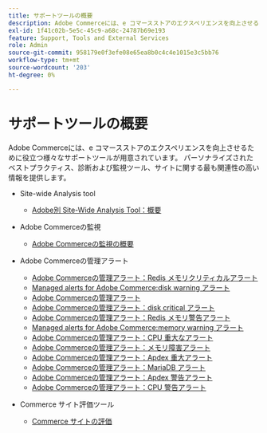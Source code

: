 ```yaml
---
title: サポートツールの概要
description: Adobe Commerceには、e コマースストアのエクスペリエンスを向上させるために役立つ様々なサポートツールが用意されています。 パーソナライズされたベストプラクティス、診断および監視ツール、サイトに関する最も関連性の高い情報を提供します。
exl-id: 1f41c02b-5e5c-45c9-a68c-24787b69e193
feature: Support, Tools and External Services
role: Admin
source-git-commit: 958179e0f3efe08e65ea8b0c4c4e1015e3c5bb76
workflow-type: tm+mt
source-wordcount: '203'
ht-degree: 0%

---
```


# サポートツールの概要

Adobe Commerceには、e コマースストアのエクスペリエンスを向上させるために役立つ様々なサポートツールが用意されています。 パーソナライズされたベストプラクティス、診断および監視ツール、サイトに関する最も関連性の高い情報を提供します。

* Site-wide Analysis tool

   * [Adobe別 Site-Wide Analysis Tool：概要](/help/support-tools/site-wide-analysis-tool/swat-tool-overview.md)

* Adobe Commerceの監視

   * [Adobe Commerceの監視の概要](/help/support-tools/observation-for-adobe-commerce/observation-adobe-commerce-overview.md)

* Adobe Commerceの管理アラート
   * [Adobe Commerceの管理アラート：Redis メモリクリティカルアラート](/help/support-tools/managed-alerts-for-adobe-commerce/managed-alerts-on-magento-commerce-redis-memory-critical-alert.md)
   * [Managed alerts for Adobe Commerce:disk warning アラート](/help/support-tools/managed-alerts-for-adobe-commerce/managed-alerts-for-magento-commerce-disk-warning-alert.md)
   * [Adobe Commerceの管理アラート](/help/support-tools/managed-alerts-for-adobe-commerce/managed-alerts-for-magento-commerce.md)
   * [Adobe Commerceの管理アラート：disk critical アラート](/help/support-tools/managed-alerts-for-adobe-commerce/managed-alerts-for-magento-commerce-disk-critical-alert.md)
   * [Adobe Commerceの管理アラート：Redis メモリ警告アラート](/help/support-tools/managed-alerts-for-adobe-commerce/managed-alerts-on-magento-commerce-redis-memory-warning-alert.md)
   * [Managed alerts for Adobe Commerce:memory warning アラート](/help/support-tools/managed-alerts-for-adobe-commerce/managed-alerts-for-magento-commerce-memory-warning-alert.md)
   * [Adobe Commerceの管理アラート：CPU 重大なアラート](/help/support-tools/managed-alerts-for-adobe-commerce/managed-alerts-on-magento-commerce-cpu-critical-alert.md)
   * [Adobe Commerceの管理アラート：メモリ障害アラート](/help/support-tools/managed-alerts-for-adobe-commerce/managed-alerts-on-magento-commerce-memory-critical-alert.md)
   * [Adobe Commerceの管理アラート：Apdex 重大アラート](/help/support-tools/managed-alerts-for-adobe-commerce/managed-alerts-for-magento-commerce-apdex-critical-alert.md)
   * [Adobe Commerceの管理アラート：MariaDB アラート](/help/support-tools/managed-alerts-for-adobe-commerce/managed-alerts-on-magento-commerce-mariadb-alerts.md)
   * [Adobe Commerceの管理アラート：Apdex 警告アラート](/help/support-tools/managed-alerts-for-adobe-commerce/managed-alerts-for-magento-commerce-apdex-warning-alert.md)
   * [Adobe Commerceの管理アラート：CPU 警告アラート](/help/support-tools/managed-alerts-for-adobe-commerce/managed-alerts-for-magento-commerce-cpu-warning-alert.md)
* Commerce サイト評価ツール
   * [Commerce サイトの評価](https://experienceleague.adobe.com/tools/commerce-site-assessment/index.html)
